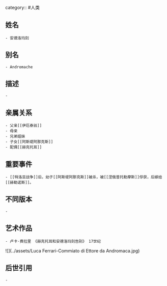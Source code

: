 category:: #人类
## 姓名
	- 安德洛玛刻
## 别名
	- Andromache
## 描述
	-
## 亲属关系
	- 父亲[[伊厄泰翁]]
	- 母亲
	- 兄弟姐妹
	- 子女[[阿斯堤阿那克斯]]
	- 配偶[[赫克托耳]]
## 重要事件
	- [[特洛亚战争]]后，幼子[[阿斯堤阿那克斯]]被杀，被[[涅俄普托勒摩斯]]俘获，后嫁给[[赫勒诺斯]]。
## 不同版本
	-
## 艺术作品
	- 卢卡·费拉里 《赫克托耳和安德洛玛刻告别》 17世纪
 ![](../assets/Luca Ferrari-Commiato di Ettore da Andromaca.jpg)
## 后世引用
	-
